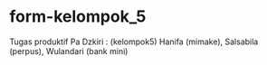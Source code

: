 # form-kelompok_5
Tugas produktif Pa Dzkiri : (kelompok5) Hanifa (mimake), Salsabila (perpus), Wulandari (bank mini)
